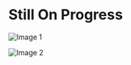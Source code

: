 # Still On Progress
![Image 1](https://imageupload.io/ib/cifJXo7BNYO5ZE0_1694660252.png)


![Image 2](https://imageupload.io/ib/3t0VxKE77DyM1AV_1694660302.png)



